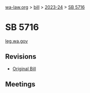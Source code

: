 [wa-law.org](/) > [bill](/bill/) > [2023-24](/bill/2023-24/) > [SB 5716](/bill/2023-24/sb/5716/)

# SB 5716
[leg.wa.gov](https://app.leg.wa.gov/billsummary?BillNumber=5716&Year=2023&Initiative=false)

## Revisions
* [Original Bill](1/)

## Meetings